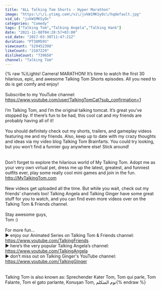 ```yaml
---
title: "ALL Talking Tom Shorts - Hyper Marathon"
image: "https:\/\/i.ytimg.com\/vi\/jvkW1MKSyOc\/hqdefault.jpg"
vid_id: "jvkW1MKSyOc"
categories: "Comedy"
tags: ["Talking Tom","Talking Angela","Talking Hank"]
date: "2021-11-08T04:20:57+03:00"
vid_date: "2017-03-30T11:47:21Z"
duration: "PT30M59S"
viewcount: "529452398"
likeCount: "2107229"
dislikeCount: "739650"
channel: "Talking Tom"
---
```

{% raw %}Lights! Camera! MARATHON! It’s time to watch the first 30 hilarious, epic, and awesome Talking Tom Shorts episodes. All you need to do is get comfy and enjoy!<br /><br />Subscribe to my YouTube channel: <a rel="nofollow" target="blank" href="https://www.youtube.com/user/TalkingTomCat?sub_confirmation=1">https://www.youtube.com/user/TalkingTomCat?sub_confirmation=1</a> <br /><br />I’m Talking Tom, and I’m the original talking tomcat. It’s great you’ve stopped by. If there’s fun to be had, this cool cat and my friends are probably having all of it!<br /><br />You should definitely check out my shorts, trailers, and gameplay videos featuring me and my friends. Also, keep up to date with my crazy thoughts and ideas via my video blog Talking Tom Brainfarts. You could try looking, but you won’t find a funnier guy anywhere else! Stick around! <br /><br /><br />Don’t forget to explore the hilarious world of My Talking Tom. Adopt me as your very own virtual pet, dress me up the latest, greatest, and funniest outfits ever, play some really cool mini games and join in the fun. <a rel="nofollow" target="blank" href="http://MyTalkingTom.com">http://MyTalkingTom.com</a><br /><br />New videos get uploaded all the time. But while you wait, check out my friends’ channels too! Talking Angela and Talking Ginger have some great stuff for you to watch, and you can find even more videos over on the Talking Tom &amp; Friends channel.<br /><br />Stay awesome guys,<br />Tom :)<br /><br />For more fun…<br />▶︎ enjoy our Animated Series on Talking Tom &amp; Friends channel: <a rel="nofollow" target="blank" href="https://www.youtube.com/TalkingFriends">https://www.youtube.com/TalkingFriends</a><br />▶︎ here’s the very popular Talking Angela’s channel: <a rel="nofollow" target="blank" href="https://www.youtube.com/TalkingAngela">https://www.youtube.com/TalkingAngela</a><br />▶︎ don’t miss out on Talking Ginger's YouTube channel: <a rel="nofollow" target="blank" href="https://www.youtube.com/TalkingGinger">https://www.youtube.com/TalkingGinger</a><br /><br /><br />Talking Tom is also known as: Sprechender Kater Tom, Tom qui parle,  Tom Falante, Tom el gato parlante, Konuşan Tom, توم المتكلم{% endraw %}
